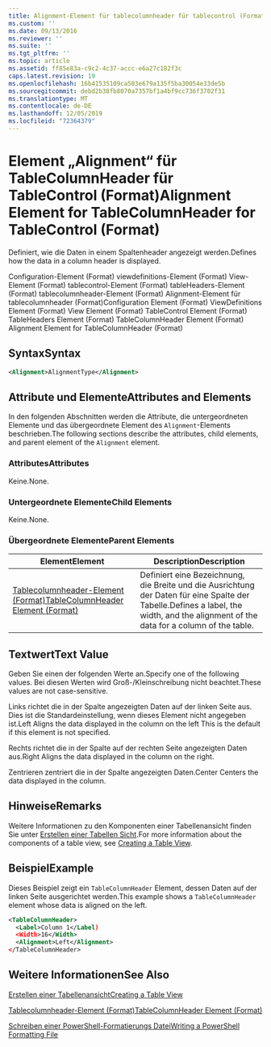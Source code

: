 ```yaml
---
title: Alignment-Element für tablecolumnheader für tablecontrol (Format) | Microsoft-Dokumentation
ms.custom: ''
ms.date: 09/13/2016
ms.reviewer: ''
ms.suite: ''
ms.tgt_pltfrm: ''
ms.topic: article
ms.assetid: ff85e83a-c9c2-4c37-accc-e6a27c182f3c
caps.latest.revision: 19
ms.openlocfilehash: 16b41535109ca503e679a135f5ba30054e33de5b
ms.sourcegitcommit: debd2b38fb8070a7357bf1a4bf9cc736f3702f31
ms.translationtype: MT
ms.contentlocale: de-DE
ms.lasthandoff: 12/05/2019
ms.locfileid: "72364379"
---
```

# <a name="alignment-element-for-tablecolumnheader-for-tablecontrol-format"></a><span data-ttu-id="67435-102">Element „Alignment“ für TableColumnHeader für TableControl (Format)</span><span class="sxs-lookup"><span data-stu-id="67435-102">Alignment Element for TableColumnHeader for TableControl (Format)</span></span>

<span data-ttu-id="67435-103">Definiert, wie die Daten in einem Spaltenheader angezeigt werden.</span><span class="sxs-lookup"><span data-stu-id="67435-103">Defines how the data in a column header is displayed.</span></span>

<span data-ttu-id="67435-104">Configuration-Element (Format) viewdefinitions-Element (Format) View-Element (Format) tablecontrol-Element (Format) tableHeaders-Element (Format) tablecolumnheader-Element (Format) Alignment-Element für tablecolumnheader (Format)</span><span class="sxs-lookup"><span data-stu-id="67435-104">Configuration Element (Format) ViewDefinitions Element (Format) View Element (Format) TableControl Element (Format) TableHeaders Element (Format) TableColumnHeader Element (Format) Alignment Element for TableColumnHeader (Format)</span></span>

## <a name="syntax"></a><span data-ttu-id="67435-105">Syntax</span><span class="sxs-lookup"><span data-stu-id="67435-105">Syntax</span></span>

```xml
<Alignment>AlignmentType</Alignment>
```

## <a name="attributes-and-elements"></a><span data-ttu-id="67435-106">Attribute und Elemente</span><span class="sxs-lookup"><span data-stu-id="67435-106">Attributes and Elements</span></span>

<span data-ttu-id="67435-107">In den folgenden Abschnitten werden die Attribute, die untergeordneten Elemente und das übergeordnete Element des `Alignment`-Elements beschrieben.</span><span class="sxs-lookup"><span data-stu-id="67435-107">The following sections describe the attributes, child elements, and parent element of the `Alignment` element.</span></span>

### <a name="attributes"></a><span data-ttu-id="67435-108">Attributes</span><span class="sxs-lookup"><span data-stu-id="67435-108">Attributes</span></span>

<span data-ttu-id="67435-109">Keine.</span><span class="sxs-lookup"><span data-stu-id="67435-109">None.</span></span>

### <a name="child-elements"></a><span data-ttu-id="67435-110">Untergeordnete Elemente</span><span class="sxs-lookup"><span data-stu-id="67435-110">Child Elements</span></span>

<span data-ttu-id="67435-111">Keine.</span><span class="sxs-lookup"><span data-stu-id="67435-111">None.</span></span>

### <a name="parent-elements"></a><span data-ttu-id="67435-112">Übergeordnete Elemente</span><span class="sxs-lookup"><span data-stu-id="67435-112">Parent Elements</span></span>

|<span data-ttu-id="67435-113">Element</span><span class="sxs-lookup"><span data-stu-id="67435-113">Element</span></span>|<span data-ttu-id="67435-114">Description</span><span class="sxs-lookup"><span data-stu-id="67435-114">Description</span></span>|
|-------------|-----------------|
|[<span data-ttu-id="67435-115">Tablecolumnheader-Element (Format)</span><span class="sxs-lookup"><span data-stu-id="67435-115">TableColumnHeader Element (Format)</span></span>](./tablecolumnheader-element-format.md)|<span data-ttu-id="67435-116">Definiert eine Bezeichnung, die Breite und die Ausrichtung der Daten für eine Spalte der Tabelle.</span><span class="sxs-lookup"><span data-stu-id="67435-116">Defines a label, the width, and the alignment of the data for a column of the table.</span></span>|

## <a name="text-value"></a><span data-ttu-id="67435-117">Textwert</span><span class="sxs-lookup"><span data-stu-id="67435-117">Text Value</span></span>

<span data-ttu-id="67435-118">Geben Sie einen der folgenden Werte an.</span><span class="sxs-lookup"><span data-stu-id="67435-118">Specify one of the following values.</span></span> <span data-ttu-id="67435-119">Bei diesen Werten wird Groß-/Kleinschreibung nicht beachtet.</span><span class="sxs-lookup"><span data-stu-id="67435-119">These values are not case-sensitive.</span></span>

<span data-ttu-id="67435-120">Links richtet die in der Spalte angezeigten Daten auf der linken Seite aus. Dies ist die Standardeinstellung, wenn dieses Element nicht angegeben ist.</span><span class="sxs-lookup"><span data-stu-id="67435-120">Left Aligns the data displayed in the column on the left This is the default if this element is not specified.</span></span>

<span data-ttu-id="67435-121">Rechts richtet die in der Spalte auf der rechten Seite angezeigten Daten aus.</span><span class="sxs-lookup"><span data-stu-id="67435-121">Right Aligns the data displayed in the column on the right.</span></span>

<span data-ttu-id="67435-122">Zentrieren zentriert die in der Spalte angezeigten Daten.</span><span class="sxs-lookup"><span data-stu-id="67435-122">Center Centers the data displayed in the column.</span></span>

## <a name="remarks"></a><span data-ttu-id="67435-123">Hinweise</span><span class="sxs-lookup"><span data-stu-id="67435-123">Remarks</span></span>

<span data-ttu-id="67435-124">Weitere Informationen zu den Komponenten einer Tabellenansicht finden Sie unter [Erstellen einer Tabellen Sicht](./creating-a-table-view.md).</span><span class="sxs-lookup"><span data-stu-id="67435-124">For more information about the components of a table view, see [Creating a Table View](./creating-a-table-view.md).</span></span>

## <a name="example"></a><span data-ttu-id="67435-125">Beispiel</span><span class="sxs-lookup"><span data-stu-id="67435-125">Example</span></span>

<span data-ttu-id="67435-126">Dieses Beispiel zeigt ein `TableColumnHeader` Element, dessen Daten auf der linken Seite ausgerichtet werden.</span><span class="sxs-lookup"><span data-stu-id="67435-126">This example shows a `TableColumnHeader` element whose data is aligned on the left.</span></span>

```xml
<TableColumnHeader>
  <Label>Column 1</Label)
  <Width>16</Width>
  <Alignment>Left</Alignment>
</TableColumnHeader>
```

## <a name="see-also"></a><span data-ttu-id="67435-127">Weitere Informationen</span><span class="sxs-lookup"><span data-stu-id="67435-127">See Also</span></span>

[<span data-ttu-id="67435-128">Erstellen einer Tabellenansicht</span><span class="sxs-lookup"><span data-stu-id="67435-128">Creating a Table View</span></span>](./creating-a-table-view.md)

[<span data-ttu-id="67435-129">Tablecolumnheader-Element (Format)</span><span class="sxs-lookup"><span data-stu-id="67435-129">TableColumnHeader Element (Format)</span></span>](./tablecolumnheader-element-format.md)

[<span data-ttu-id="67435-130">Schreiben einer PowerShell-Formatierungs Datei</span><span class="sxs-lookup"><span data-stu-id="67435-130">Writing a PowerShell Formatting File</span></span>](./writing-a-powershell-formatting-file.md)
